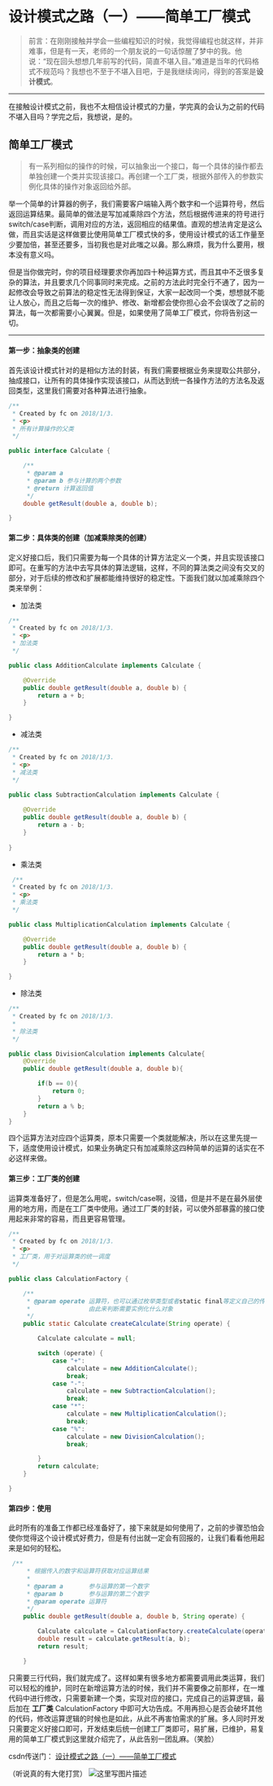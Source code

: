 # 设计模式之路（一）——简单工厂模式

> 前言：在刚刚接触并学会一些编程知识的时候，我觉得编程也就这样，并非难事，但是有一天，老师的一个朋友说的一句话惊醒了梦中的我。他说：“现在回头想想几年前写的代码，简直不堪入目。”难道是当年的代码格式不规范吗？我想也不至于不堪入目吧，于是我继续询问，得到的答案是**设计模式**。

---
在接触设计模式之前，我也不太相信设计模式的力量，学完真的会认为之前的代码不堪入目吗？学完之后，我想说，是的。

## 简单工厂模式


> 有一系列相似的操作的时候，可以抽象出一个接口，每一个具体的操作都去单独创建一个类并实现该接口。再创建一个工厂类，根据外部传入的参数实例化具体的操作对象返回给外部。

举一个简单的计算器的例子，我们需要客户端输入两个数字和一个运算符号，然后返回运算结果。最简单的做法是写加减乘除四个方法，然后根据传进来的符号进行switch/case判断，调用对应的方法，返回相应的结果值。直观的想法肯定是这么做，而且实话是这样做要比使用简单工厂模式快的多，使用设计模式的话工作量至少要加倍，甚至还要多，当初我也是对此嗤之以鼻。那么麻烦，我为什么要用，根本没有意义吗。

但是当你做完时，你的项目经理要求你再加四十种运算方式，而且其中不乏很多复杂的算法，并且要求几个同事同时来完成。之前的方法此时完全行不通了，因为一起修改会导致之前算法的稳定性无法得到保证，大家一起改同一个类，想想就不能让人放心，而且之后每一次的维护、修改、新增都会使你担心会不会误改了之前的算法，每一次都需要小心翼翼。但是，如果使用了简单工厂模式，你将告别这一切。

---
#### **第一步：抽象类的创建**

首先该设计模式针对的是相似方法的封装，有我们需要根据业务来提取公共部分，抽成接口，让所有的具体操作实现该接口，从而达到统一各操作方法的方法名及返回类型，这里我们需要对各种算法进行抽象。

``` java
/**
 * Created by fc on 2018/1/3.
 * <p>
 * 所有计算操作的父类
 */

public interface Calculate {

    /**
     * @param a
     * @param b 参与计算的两个参数
     * @return 计算返回值
     */
    double getResult(double a, double b);

}
```
#### **第二步：具体类的创建（加减乘除类的创建）**
定义好接口后，我们只需要为每一个具体的计算方法定义一个类，并且实现该接口即可。在重写的方法中去写具体的算法逻辑，这样，不同的算法类之间没有交叉的部分，对于后续的修改和扩展都能维持很好的稳定性。下面我们就以加减乘除四个类来举例：

- 加法类
```java
/**
 * Created by fc on 2018/1/3.
 * <p>
 * 加法类
 */

public class AdditionCalculate implements Calculate {

    @Override
    public double getResult(double a, double b) {
        return a + b;
    }

}
```
- 减法类
```java
/**
 * Created by fc on 2018/1/3.
 * <p>
 * 减法类
 */

public class SubtractionCalculation implements Calculate {
    
    @Override
    public double getResult(double a, double b) {
        return a - b;
    }
    
}
```
 - 乘法类
```java
 /**
 * Created by fc on 2018/1/3.
 * <p>
 * 乘法类
 */

public class MultiplicationCalculation implements Calculate {

    @Override
    public double getResult(double a, double b) {
        return a * b;
    }

}
```
- 除法类
```java
/**
 * Created by fc on 2018/1/3.
 *
 * 除法类
 */

public class DivisionCalculation implements Calculate{
    @Override
    public double getResult(double a, double b){

        if(b == 0){
            return 0;
        }
        return a % b;
    }
}
```

四个运算方法对应四个运算类，原本只需要一个类就能解决，所以在这里先提一下，适度使用设计模式，如果业务确定只有加减乘除这四种简单的运算的话实在不必这样来做。

#### **第三步：工厂类的创建**
运算类准备好了，但是怎么用呢，switch/case啊，没错，但是并不是在最外层使用的地方用，而是在工厂类中使用。通过工厂类的封装，可以使外部暴露的接口使用起来非常的容易，而且更容易管理。

```java
/**
 * Created by fc on 2018/1/3.
 * <p>
 * 工厂类，用于对运算类的统一调度
 */

public class CalculationFactory {

    /**
     * @param operate 运算符，也可以通过枚举类型或者static final等定义自己的传入参数
     *                由此来判断需要实例化什么对象
     */
    public static Calculate createCalculate(String operate) {

        Calculate calculate = null;

        switch (operate) {
            case "+":
                calculate = new AdditionCalculate();
                break;
            case "-":
                calculate = new SubtractionCalculation();
                break;
            case "*":
                calculate = new MultiplicationCalculation();
                break;
            case "%":
                calculate = new DivisionCalculation();
                break;

        }
        return calculate;
    }

}
```
#### **第四步：使用**
此时所有的准备工作都已经准备好了，接下来就是如何使用了，之前的步骤恐怕会使你觉得这个设计模式好费力，但是有付出就一定会有回报的，让我们看看他用起来是如何的轻松。
```java
 /**
     * 根据传入的数字和运算符获取对应运算结果
     *
     * @param a       参与运算的第一个数字
     * @param b       参与运算的第二个数字
     * @param operate 运算符
     */
    public double getResult(double a, double b, String operate) {

        Calculate calculate = CalculationFactory.createCalculate(operate);
        double result = calculate.getResult(a, b);
        return result;

    }
```

只需要三行代码，我们就完成了。这样如果有很多地方都需要调用此类运算，我们可以轻松的维护，同时在新增运算方法的时候，我们并不需要像之前那样，在一堆代码中进行修改，只需要新建一个类，实现对应的接口，完成自己的运算逻辑，最后加在 **工厂类** CalculationFactory 中即可大功告成。不用再担心是否会破坏其他的代码，修改运算逻辑的时候也是如此，从此不再害怕需求的扩展。多人同时开发只需要定义好接口即可，开发结束后统一创建工厂类即可，易扩展，已维护，易复用的简单工厂模式到这里就介绍完了，从此告别一团乱麻。（笑脸）

csdn传送门： [设计模式之路（一）——简单工厂模式](http://blog.csdn.net/dacongge/article/details/78958584)

（听说真的有大佬打赏）
![这里写图片描述](http://img.blog.csdn.net/20180103162614042?watermark/2/text/aHR0cDovL2Jsb2cuY3Nkbi5uZXQvZGFjb25nZ2U=/font/5a6L5L2T/fontsize/400/fill/I0JBQkFCMA==/dissolve/70/gravity/SouthEast)






